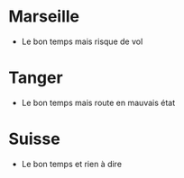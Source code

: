 # Marseille
- Le bon temps mais risque de vol
# Tanger
- Le bon temps mais route en mauvais état
# Suisse
- Le bon temps et rien à dire
